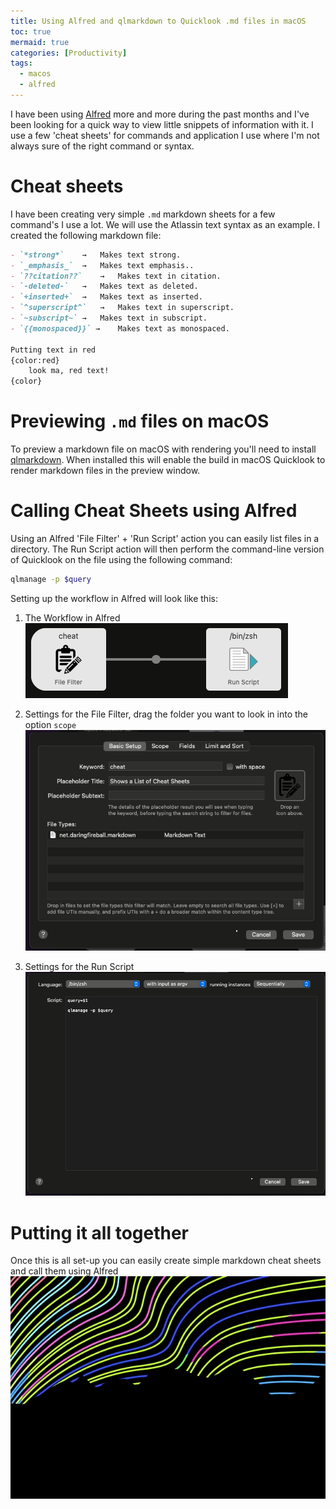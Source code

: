 ```yaml
---
title: Using Alfred and qlmarkdown to Quicklook .md files in macOS
toc: true
mermaid: true
categories: [Productivity] 
tags:
  - macos
  - alfred
---
```

I have been using [Alfred](https://www.alfredapp.com/) more and more during the past months and I've been looking for a quick way to view little snippets of information with it. I use a few 'cheat sheets' for commands and application I use where I'm not always sure of the right command or syntax.

# Cheat sheets
I have been creating very simple `.md` markdown sheets for a few command's I use a lot. We will use the Atlassin text syntax as an example. I created the following markdown file:
```markdown
- `*strong*`	→ 	Makes text strong.
- `_emphasis_`	→ 	Makes text emphasis..
- `??citation??`	→	Makes text in citation.
- `-deleted-`	→ 	Makes text as deleted.
- `+inserted+`	→ 	Makes text as inserted.
- `^superscript^`	→ 	Makes text in superscript.
- `~subscript~`	→ 	Makes text in subscript.
- `{{monospaced}}` →	Makes text as monospaced.

Putting text in red
{color:red}
    look ma, red text!
{color}
```

# Previewing `.md` files on macOS
To preview a markdown file on macOS with rendering you'll need to install [qlmarkdown](https://github.com/toland/qlmarkdown). When installed this will enable the build in macOS Quicklook to render markdown files in the preview window.

# Calling Cheat Sheets using Alfred
Using an Alfred 'File Filter' + 'Run Script' action you can easily list files in a directory. The Run Script action will then perform the command-line version of Quicklook on the file using the following command:
```bash
qlmanage -p $query 
```

Setting up the workflow in Alfred will look like this:

1. The Workflow in Alfred\
![Alfred Workflow](/assets/images/20201127162256.png)

2. Settings for the File Filter, drag the folder you want to look in into the option `scope`\
![File Filter](/assets/images/20201127162314.png)

3. Settings for the Run Script\
![Run Script Settings](/assets/images/20201127162335.png)

# Putting it all together
Once this is all set-up you can easily create simple markdown cheat sheets and call them using Alfred\
![](/assets/images/CheatExample.gif)